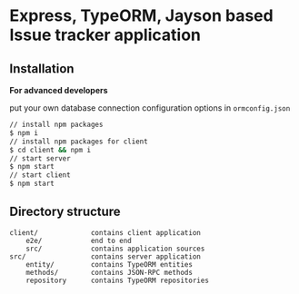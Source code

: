 Express, TypeORM, Jayson based Issue tracker application
==========================================================

Installation
------------

**For advanced developers**

put your own database connection configuration options in `ormconfig.json`

```sh
// install npm packages
$ npm i
// install npm packages for client
$ cd client && npm i
// start server
$ npm start
// start client
$ npm start
```

Directory structure
-------------------

```
client/             contains client application
    e2e/            end to end
    src/            contains application sources
src/                contains server application
    entity/         contains TypeORM entities
    methods/        contains JSON-RPC methods
    repository      contains TypeORM repositories
```
